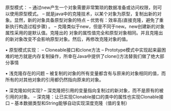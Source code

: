 原型模式：
    – 通过new产生一个对象需要非常繁琐的数据准备或访问权限，则可以使用原型模式。
    – 就是java中的克隆技术，以某个对象为原型，复制出新的对象。显然，新的对象具备原型对象的特点
    – 优势有：效率高(直接克隆，避免了重新执行构造过程步骤) 。
    – 克隆类似于new，但是不同于new。new创建新的对象属性采用的是默认值。克隆出的
      对象的属性值完全和原型对象相同。并且克隆出的新对象改变不会影响原型对象。然后，再修改克隆对象的值。

• 原型模式实现：
    – Cloneable接口和clone方法
    – Prototype模式中实现起来最困难的地方就是内存复制操作，所幸在Java中提供了clone()方法替我们做了绝大部分事情

• 浅克隆存在的问题
    – 被复制的对象的所有变量都含有与原来的对象相同的值，而所有的对其他对象的引用都仍然指向原来的对象。

• 深克隆如何实现?
    – 深克隆把引用的变量指向复制过的新对象，而不是原有的被引用的对象。
    – 深克隆：让已实现Clonable接口的类中的属性也实现Clonable接口
    – 基本数据类型和String能够自动实现深度克隆（值的复制）